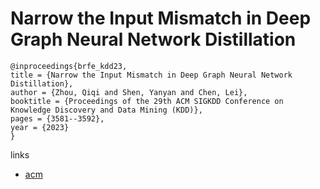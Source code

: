 # Narrow the Input Mismatch in Deep Graph Neural Network Distillation

```
@inproceedings{brfe_kdd23,
title = {Narrow the Input Mismatch in Deep Graph Neural Network Distillation},
author = {Zhou, Qiqi and Shen, Yanyan and Chen, Lei},
booktitle = {Proceedings of the 29th ACM SIGKDD Conference on Knowledge Discovery and Data Mining (KDD)},
pages = {3581--3592},
year = {2023}
}
```

links
- [acm](https://dl.acm.org/doi/10.1145/3580305.3599442)
